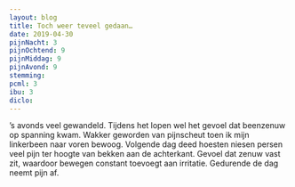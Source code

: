 ```yaml
---
layout: blog
title: Toch weer teveel gedaan…
date: 2019-04-30
pijnNacht: 3
pijnOchtend: 9
pijnMiddag: 9
pijnAvond: 9
stemming: 
pcml: 3
ibu: 3
diclo: 
---
```


’s avonds veel gewandeld. Tijdens het lopen wel het gevoel dat beenzenuw op spanning kwam. Wakker geworden van pijnscheut toen ik mijn linkerbeen naar voren bewoog. Volgende dag deed hoesten niesen persen veel pijn ter hoogte van bekken aan de achterkant. Gevoel dat zenuw vast zit, waardoor bewegen constant toevoegt aan irritatie. Gedurende de dag neemt pijn af.

